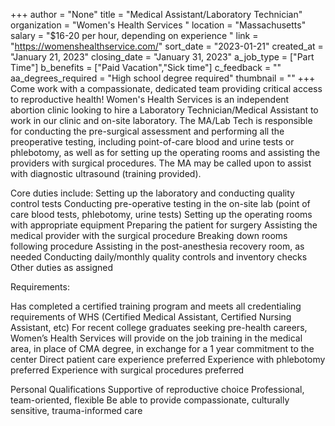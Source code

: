 +++
author = "None"
title = "Medical Assistant/Laboratory Technician"
organization = "Women's Health Services "
location = "Massachusetts"
salary = "$16-20 per hour, depending on experience "
link = "https://womenshealthservice.com/"
sort_date = "2023-01-21"
created_at = "January 21, 2023"
closing_date = "January 31, 2023"
a_job_type = ["Part Time"]
b_benefits = ["Paid Vacation","Sick time"]
c_feedback = ""
aa_degrees_required = "High school degree required"
thumbnail = ""
+++
Come work with a compassionate, dedicated team providing critical access to reproductive health! Women's Health Services is an independent abortion clinic looking to hire a Laboratory Technician/Medical Assistant to work in our clinic and on-site laboratory. The MA/Lab Tech is responsible for conducting the pre-surgical assessment and performing all the preoperative testing, including point-of-care blood and urine tests or phlebotomy, as well as for setting up the operating rooms and assisting the providers with surgical procedures. The MA may be called upon to assist with diagnostic ultrasound (training provided). 

Core duties include:
Setting up the laboratory and conducting quality control tests
Conducting pre-operative testing in the on-site lab (point of care blood tests, phlebotomy, urine tests)
Setting up the operating rooms with appropriate equipment
Preparing the patient for surgery 
Assisting the medical provider with the surgical procedure
Breaking down rooms following procedure 
Assisting in the post-anesthesia recovery room, as needed
Conducting daily/monthly quality controls and inventory checks 
Other duties as assigned 

Requirements:

Has completed a certified training program and meets all credentialing requirements of WHS (Certified Medical Assistant, Certified Nursing Assistant, etc) 
For recent college graduates seeking pre-health careers, Women’s Health Services will provide on the job training in the medical area, in place of CMA degree, in exchange for a 1 year commitment to the center 
Direct patient care experience preferred 
Experience with phlebotomy preferred
Experience with surgical procedures preferred 

Personal Qualifications
Supportive of reproductive choice
Professional, team-oriented, flexible 
Be able to provide compassionate, culturally sensitive, trauma-informed care 